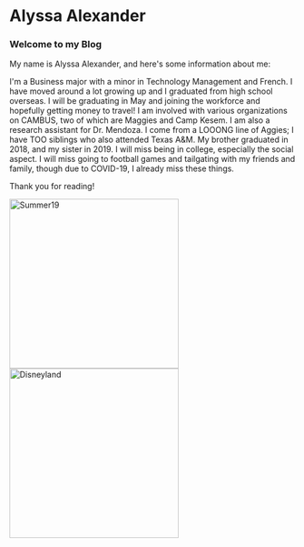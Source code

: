 # Alyssa Alexander
### Welcome to my Blog

My name is Alyssa Alexander, and here's some information about me:

I'm a Business major with a minor in Technology Management and French. I have moved around a lot growing up and I graduated from high school overseas.
I will be graduating in May and joining the workforce and hopefully getting money to travel! I am involved with various organizations on CAMBUS, two of which are Maggies and Camp Kesem. I am also a research assistant for Dr. Mendoza. I come from a LOOONG line of Aggies; I have TOO siblings who also attended Texas A&M. My brother graduated in 2018, and my sister in 2019.
I will miss being in college, especially the social aspect. I will miss going to football games and tailgating with my friends and family, though due to COVID-19, I already miss these things.

Thank you for reading!

<img width="298" alt="Summer19" src="https://user-images.githubusercontent.com/70343986/92828475-b0805380-f398-11ea-84b8-47aca1470638.png">

<img width="298" alt="Disneyland" src="https://user-images.githubusercontent.com/70343986/92828671-ed4c4a80-f398-11ea-8e57-e61a6805f855.png">
